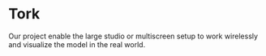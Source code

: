 # Tork
Our project enable the large studio or multiscreen setup to work wirelessly and visualize the model in the real world.
